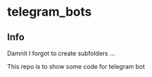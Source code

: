 # telegram_bots

## Info

Damnit I forgot to create subfolders ... 

This repo is to show some code for telegram bot
